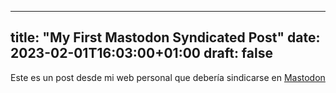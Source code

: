 ---
title: "My First Mastodon Syndicated Post"
date: 2023-02-01T16:03:00+01:00
draft: false
--

Este es un post desde mi web personal que debería sindicarse en [Mastodon][indieweb]

[indieweb]: https://indieweb.social/@javinr
